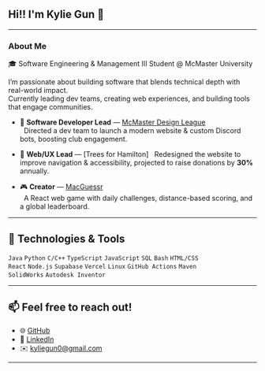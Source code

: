 ## Hi!! I'm Kylie Gun 👋

---

### About Me

🎓 Software Engineering & Management III Student @ McMaster University  

I’m passionate about building software that blends technical depth with real-world impact.  
Currently leading dev teams, creating web experiences, and building tools that engage communities.  

- 🚀 **Software Developer Lead** — [McMaster Design League](https://github.com/MDL-Codes/CADdie)  
  &nbsp;&nbsp;Directed a dev team to launch a modern website & custom Discord bots, boosting club engagement.  

- 🌱 **Web/UX Lead** — [Trees for Hamilton]
  &nbsp;&nbsp;Redesigned the website to improve navigation & accessibility, projected to raise donations by **30%** annually.  

- 🎮 **Creator** — [MacGuessr](https://macguessr.com)  
  &nbsp;&nbsp;A React web game with daily challenges, distance-based scoring, and a global leaderboard.  


---

## 🔧 Technologies & Tools

`Java` `Python` `C/C++` `TypeScript` `JavaScript` `SQL` `Bash` `HTML/CSS`  
`React` `Node.js` `Supabase` `Vercel` `Linux` `GitHub Actions` `Maven`  
`SolidWorks` `Autodesk Inventor`

---

## 📫 Feel free to reach out!

- 🌐 [GitHub](https://github.com/kyliegun)  
- 💼 [LinkedIn](https://linkedin.com/in/kylie-gun/)  
- ✉️ kyliegun0@gmail.com  

---
